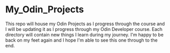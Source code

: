 # My_Odin_Projects
This repo will house my Odin Projects as I progress through the course and I will be updating it as I progress through my Odin Developer course. Each directory will contain new things I learn during my journey. I'm happy to be back on my feet again and I hope I'm able to see this one through to the end.
